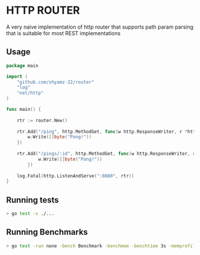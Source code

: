 # HTTP ROUTER

A very naive implementation of http router that supports path param parsing that is suitable
for most REST implementations


## Usage

```go
package main

import (
	"github.com/shyamz-22/router"
	"log"
	"net/http"
)

func main() {
	
	rtr := router.New()
	
	rtr.Add("/ping", http.MethodGet, func(w http.ResponseWriter, r *http.Request, params router.PathParams) {
		w.Write([]byte("Pong!"))
	})
	
	rtr.Add("/pings/:id", http.MethodGet, func(w http.ResponseWriter, r *http.Request, params router.PathParams) {
    		w.Write([]byte("Pong!"))
    	})
	
    log.Fatal(http.ListenAndServe(":8080", rtr))
}
```

## Running tests

```bash
> go test -v ./...

```


## Running Benchmarks

```bash
> go test -run none -bench Benchmark -benchmem -benchtime 3s -memprofile mem.out -c
```

